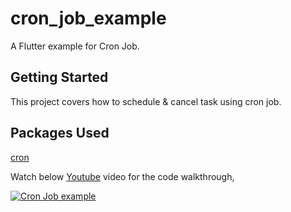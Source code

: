 # cron_job_example

A Flutter example for Cron Job.

## Getting Started

This project covers how to schedule & cancel task using cron job.


## Packages Used

[cron](https://pub.dev/packages/cron)
	

Watch below [Youtube](https://www.youtube.com/watch?v=5h6NI4SuBvY) video for the code walkthrough,

[![Cron Job example](https://img.youtube.com/vi/5h6NI4SuBvY/0.jpg)](https://www.youtube.com/watch?v=5h6NI4SuBvY)
